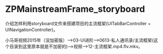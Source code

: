 # ZPMainstreamFrame_storyboard
介绍怎样利用storyboard文件来搭建项目的主流框架(UITabBarController + UINavigationController)。

小马哥视频2015年（没加密版）——>03-UI进阶——>0613-私人通讯录/主流框架(这个目录到这里原本就是不加密的)——>视频——>12-主流框架.mp4.flv.mkv。
